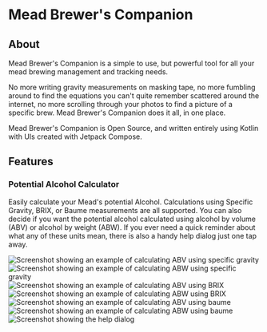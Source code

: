 # Mead Brewer's Companion

## About
Mead Brewer's Companion is a simple to use, but powerful tool for all your mead brewing management 
and tracking needs.

No more writing gravity measurements on masking tape, no more fumbling around to find the equations 
you can't quite remember scattered around the internet, no more scrolling through your photos to
find a picture of a specific brew. Mead Brewer's Companion does it all, in one place.

Mead Brewer's Companion is Open Source, and written entirely using Kotlin with UIs created with 
Jetpack Compose.

## Features
### Potential Alcohol Calculator
Easily calculate your Mead's potential Alcohol. Calculations using Specific Gravity, BRIX, or 
Baume measurements are all supported. You can also decide if you want the potential alcohol 
calculated using alcohol by volume (ABV) or alcohol by weight (ABW). If you ever need a quick
reminder about what any of these units mean, there is also a handy help dialog just one tap away.

![Screenshot showing an example of calculating ABV using specific gravity](screenshots/potential_alcohol_screen/example_specific_gravity_abv.png)
![Screenshot showing an example of calculating ABW using specific gravity](screenshots/potential_alcohol_screen/example_specific_gravity_abw.png)
![Screenshot showing an example of calculating ABV using BRIX](screenshots/potential_alcohol_screen/example_brix_abv.png)
![Screenshot showing an example of calculating ABW using BRIX](screenshots/potential_alcohol_screen/example_brix_abw.png)
![Screenshot showing an example of calculating ABV using baume](screenshots/potential_alcohol_screen/example_baume_abv.png)
![Screenshot showing an example of calculating ABW using baume](screenshots/potential_alcohol_screen/example_baume_abw.png)
![Screenshot showing the help dialog](screenshots/potential_alcohol_screen/example_help_dialog.png)